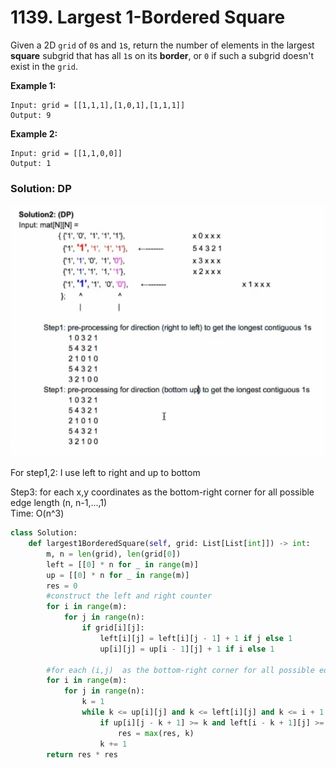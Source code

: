 # 1139. Largest 1-Bordered Square

Given a 2D `grid` of `0`s and `1`s, return the number of elements in the largest **square** subgrid that has all `1`s on its **border**, or `0` if such a subgrid doesn't exist in the `grid`.

**Example 1:**

```text
Input: grid = [[1,1,1],[1,0,1],[1,1,1]]
Output: 9
```

**Example 2:**

```text
Input: grid = [[1,1,0,0]]
Output: 1
```

### Solution: DP

![](../../.gitbook/assets/image%20%286%29.png)



For step1,2: I use left to right and up to bottom

Step3: for each x,y coordinates as the bottom-right corner for all possible edge length \(n, n-1,...,1\)  
Time: O\(n^3\)

```python
class Solution:
    def largest1BorderedSquare(self, grid: List[List[int]]) -> int:
        m, n = len(grid), len(grid[0])
        left = [[0] * n for _ in range(m)]
        up = [[0] * n for _ in range(m)]
        res = 0
        #construct the left and right counter
        for i in range(m):
            for j in range(n):
                if grid[i][j]:
                    left[i][j] = left[i][j - 1] + 1 if j else 1
                    up[i][j] = up[i - 1][j] + 1 if i else 1
        
        #for each (i,j)  as the bottom-right corner for all possible edge length
        for i in range(m):
            for j in range(n):
                k = 1
                while k <= up[i][j] and k <= left[i][j] and k <= i + 1 and k <= j + 1:
                    if up[i][j - k + 1] >= k and left[i - k + 1][j] >= k:
                        res = max(res, k)
                    k += 1
        return res * res
```

